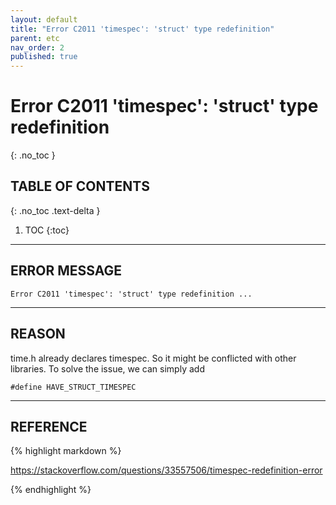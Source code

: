 ```yaml
---
layout: default
title: "Error C2011 'timespec': 'struct' type redefinition"
parent: etc
nav_order: 2
published: true
---
```


# Error C2011 'timespec': 'struct' type redefinition
{: .no_toc }

## TABLE OF CONTENTS
{: .no_toc .text-delta }

1. TOC
{:toc}

---

## ERROR MESSAGE
```
Error C2011 'timespec': 'struct' type redefinition ...
```

---

## REASON

time.h already declares timespec. So it might be conflicted with other libraries.
To solve the issue, we can simply add 

```
#define HAVE_STRUCT_TIMESPEC
```
---

## REFERENCE

{% highlight markdown %}

https://stackoverflow.com/questions/33557506/timespec-redefinition-error

{% endhighlight %}

